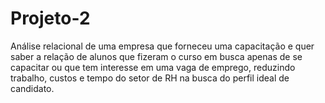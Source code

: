 # Projeto-2
Análise relacional de uma empresa que forneceu uma capacitação e quer saber a relação de alunos que fizeram o curso em busca apenas de se capacitar ou que tem interesse em uma vaga de emprego, reduzindo trabalho, custos e tempo do setor de RH na busca do perfil ideal de candidato.
